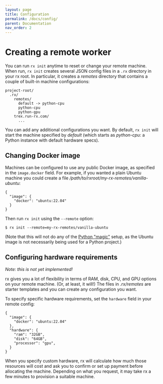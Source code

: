 ```yaml
---
layout: page
title: Configuration
permalink: /docs/config/
parent: Documentation
nav_order: 2
---
```


# Creating a remote worker

You can run `rx init` anytime to reset or change your remote machine. When run,
`rx init` creates several JSON config files in a `.rx` directory in your
rx root. In particular, it creates a _remotes_ directory that contains
a couple of built-in machine configurations:

    project-root/
      .rx/
        remotes/
          default -> python-cpu
          python-cpu
          python-gpu
        trex.run-rx.com/
          ...

You can add any additional configurations you want. By default, `rx init` will
start the machine specified by _default_ (which starts as _python-cpu_: a
Python instance with default hardware specs).

## Changing Docker image

Machines can be configured to use any public Docker image, as specified in
the `image.docker` field. For example, if you wanted a plain Ubuntu machine
you could create a file _/path/to/rxroot/my-rx-remotes/vanilla-ubuntu_:

    {
      "image": {
        "docker": "ubuntu:22.04"
      }
    }

Then run `rx init` using the `--remote` option:

    $ rx init --remote=my-rx-remotes/vanilla-ubuntu

(Note that this will not do any of the [Python "magic"](/python) setup, as the
Ubuntu image is not necessarily being used for a Python project.)

## Configuring hardware requirements

*Note: this is not yet implemented!*

rx gives you a lot of flexibility in terms of RAM, disk, CPU, and GPU options
on your remote machine. (Or, at least, it will!) The files in _.rx/remotes_ are
starter templates and you can create any configuration you want.

To specify specific hardware requirements, set the `hardware` field in your
remote config:

    {
      "image": {
        "docker": "ubuntu:22.04"
      },
      "hardware": {
        "ram": "32GB",
        "disk": "64GB",
        "processor": "gpu",
      }
    }

When you specify custom hardware, rx will calculate how much those resources
will cost and ask you to confirm or set up payment before allocating the
machine. Depending on what you request, it may take rx a few minutes to
provision a suitable machine.
